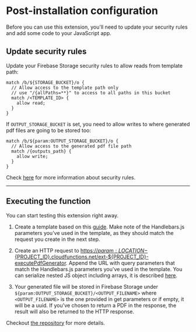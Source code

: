 # Post-installation configuration

Before you can use this extension, you'll need to update your security rules and add some code to your JavaScript app.

## Update security rules

Update your Firebase Storage security rules to allow reads from template path:

    match /b/${STORAGE_BUCKET}/o {
      // Allow access to the template path only
      // use "/{allPaths=**}" to access to all paths in this bucket
      match /<TEMPLATE_ID> {
        allow read;
      }
    }

If `OUTPUT_STORAGE_BUCKET` is set, you need to allow writes to where generated pdf files are going to be stored too:

    match /b/${param:OUTPUT_STORAGE_BUCKET}/o {
      // Allow access to the generated pdf file path
      match /{outputs_path} {
        allow write;
      }
    }

Check [here](https://firebase.google.com/docs/storage/security) for more information about security rules.

---

## Executing the function

You can start testing this extension right away.

1. Create a template based on this [guide](https://github.com/sassanh/template-to-pdf/blob/main/pdf-generator/PREINSTALL.md). Make note of the Handlebars.js parameters you've used in the template, as they should match the request you create in the next step.

2. Create an HTTP request to [https://${param:LOCATION}-${PROJECT_ID}.cloudfunctions.net/ext-${PROJECT_ID}-executePdfGenerator]().
   Append the URL with query parameters that match the Handlebars.js parameters you've used in the template. You can serialize nested JS object including arrays, it is described [here](https://www.npmjs.com/package/qs).

3. Your generated file will be stored in Firebase Storage under `${param:OUTPUT_STORAGE_BUCKET}/<OUTPUT_FILENAME>` where `<OUTPUT_FILENAME>` is the one provided in get parameters or if empty, it will be a uuid.
   If you've chosen to return a PDF in the response, the result will also be returned to the HTTP response.

Checkout [the repository](https://github.com/sassanh/template-to-pdf) for more details.
